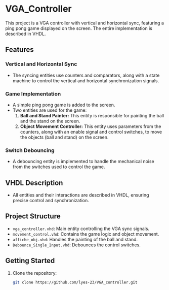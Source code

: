 # VGA_Controller

This project is a VGA controller with vertical and horizontal sync, featuring a ping pong game displayed on the screen. The entire implementation is described in VHDL.

## Features

### Vertical and Horizontal Sync
- The syncing entities use counters and comparators, along with a state machine to control the vertical and horizontal synchronization signals.

### Game Implementation
- A simple ping pong game is added to the screen.
- Two entities are used for the game:
  1. **Ball and Stand Painter:** This entity is responsible for painting the ball and the stand on the screen.
  2. **Object Movement Controller:** This entity uses parameters from the counters, along with an enable signal and control switches, to move the objects (ball and stand) on the screen.

### Switch Debouncing
- A debouncing entity is implemented to handle the mechanical noise from the switches used to control the game.

## VHDL Description
- All entities and their interactions are described in VHDL, ensuring precise control and synchronization.

## Project Structure
- `vga_controller.vhd`: Main entity controlling the VGA sync signals.
- `movement_control.vhd`: Contains the game logic and object movement.
- `affiche_obj.vhd`: Handles the painting of the ball and stand.
- `Debounce_Single_Input.vhd`: Debounces the control switches.

## Getting Started
1. Clone the repository:
   ```sh
   git clone https://github.com/lyes-23/VGA_controller.git
